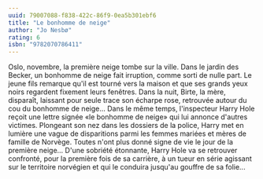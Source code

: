 ```yaml
---
uuid: 79007088-f838-422c-86f9-0ea5b301ebf6
title: "Le bonhomme de neige"
author: "Jo Nesbø"
rating: 6
isbn: "9782070786411"
---
```


Oslo, novembre, la première neige tombe sur la ville. Dans le jardin des Becker, un bonhomme de neige fait irruption, comme sorti de nulle part. Le jeune fils remarque qu'il est tourné vers la maison et que ses grands yeux noirs regardent fixement leurs fenêtres. Dans la nuit, Birte, la mère, disparaît, laissant pour seule trace son écharpe rose, retrouvée autour du cou du bonhomme de neige... Dans le même temps, l'inspecteur Harry Hole reçoit une lettre signée «le bonhomme de neige» qui lui annonce d'autres victimes. Plongeant son nez dans les dossiers de la police, Harry met en lumière une vague de disparitions parmi les femmes mariées et mères de famille de Norvège. Toutes n'ont plus donné signe de vie le jour de la première neige... D'une sobriété étonnante, Harry Hole va se retrouver confronté, pour la première fois de sa carrière, à un tueur en série agissant sur le territoire norvégien et qui le conduira jusqu'au gouffre de sa folie...